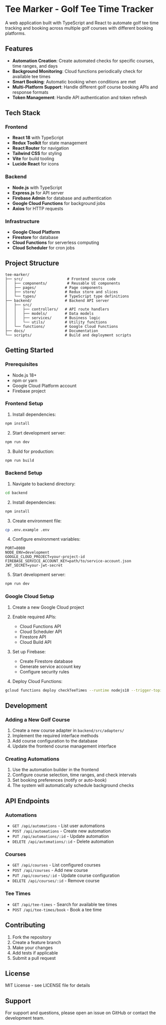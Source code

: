 # Tee Marker - Golf Tee Time Tracker

A web application built with TypeScript and React to automate golf tee time tracking and booking across multiple golf courses with different booking platforms.

## Features

- **Automation Creation**: Create automated checks for specific courses, time ranges, and days
- **Background Monitoring**: Cloud functions periodically check for available tee times
- **Smart Booking**: Automatic booking when conditions are met
- **Multi-Platform Support**: Handle different golf course booking APIs and response formats
- **Token Management**: Handle API authentication and token refresh

## Tech Stack

### Frontend
- **React 18** with TypeScript
- **Redux Toolkit** for state management
- **React Router** for navigation
- **Tailwind CSS** for styling
- **Vite** for build tooling
- **Lucide React** for icons

### Backend
- **Node.js** with TypeScript
- **Express.js** for API server
- **Firebase Admin** for database and authentication
- **Google Cloud Functions** for background jobs
- **Axios** for HTTP requests

### Infrastructure
- **Google Cloud Platform**
- **Firestore** for database
- **Cloud Functions** for serverless computing
- **Cloud Scheduler** for cron jobs

## Project Structure

```
tee-marker/
├── src/                    # Frontend source code
│   ├── components/         # Reusable UI components
│   ├── pages/             # Page components
│   ├── store/             # Redux store and slices
│   └── types/             # TypeScript type definitions
├── backend/               # Backend API server
│   ├── src/
│   │   ├── controllers/   # API route handlers
│   │   ├── models/        # Data models
│   │   ├── services/      # Business logic
│   │   └── utils/         # Utility functions
│   └── functions/         # Google Cloud Functions
├── docs/                  # Documentation
└── scripts/               # Build and deployment scripts
```

## Getting Started

### Prerequisites

- Node.js 18+ 
- npm or yarn
- Google Cloud Platform account
- Firebase project

### Frontend Setup

1. Install dependencies:
```bash
npm install
```

2. Start development server:
```bash
npm run dev
```

3. Build for production:
```bash
npm run build
```

### Backend Setup

1. Navigate to backend directory:
```bash
cd backend
```

2. Install dependencies:
```bash
npm install
```

3. Create environment file:
```bash
cp .env.example .env
```

4. Configure environment variables:
```env
PORT=8080
NODE_ENV=development
GOOGLE_CLOUD_PROJECT=your-project-id
FIREBASE_SERVICE_ACCOUNT_KEY=path/to/service-account.json
JWT_SECRET=your-jwt-secret
```

5. Start development server:
```bash
npm run dev
```

### Google Cloud Setup

1. Create a new Google Cloud project
2. Enable required APIs:
   - Cloud Functions API
   - Cloud Scheduler API
   - Firestore API
   - Cloud Build API

3. Set up Firebase:
   - Create Firestore database
   - Generate service account key
   - Configure security rules

4. Deploy Cloud Functions:
```bash
gcloud functions deploy checkTeeTimes --runtime nodejs18 --trigger-topic tee-time-checks
```

## Development

### Adding a New Golf Course

1. Create a new course adapter in `backend/src/adapters/`
2. Implement the required interface methods
3. Add course configuration to the database
4. Update the frontend course management interface

### Creating Automations

1. Use the automation builder in the frontend
2. Configure course selection, time ranges, and check intervals
3. Set booking preferences (notify or auto-book)
4. The system will automatically schedule background checks

## API Endpoints

### Automations
- `GET /api/automations` - List user automations
- `POST /api/automations` - Create new automation
- `PUT /api/automations/:id` - Update automation
- `DELETE /api/automations/:id` - Delete automation

### Courses
- `GET /api/courses` - List configured courses
- `POST /api/courses` - Add new course
- `PUT /api/courses/:id` - Update course configuration
- `DELETE /api/courses/:id` - Remove course

### Tee Times
- `GET /api/tee-times` - Search for available tee times
- `POST /api/tee-times/book` - Book a tee time

## Contributing

1. Fork the repository
2. Create a feature branch
3. Make your changes
4. Add tests if applicable
5. Submit a pull request

## License

MIT License - see LICENSE file for details

## Support

For support and questions, please open an issue on GitHub or contact the development team. 